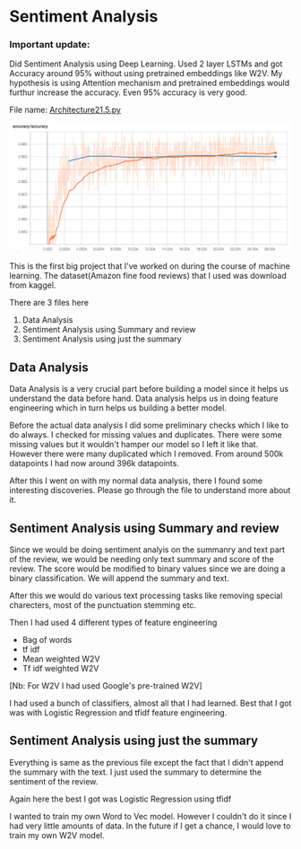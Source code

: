 # Sentiment Analysis

### Important update: 
Did Sentiment Analysis using Deep Learning. Used 2 layer LSTMs and got Accuracy around 95% without using pretrained embeddings like W2V. My hypothesis is using Attention mechanism and pretrained embeddings would furthur increase the accuracy. Even 95% accuracy is very good.

File name: [Architecture21.5.py](./Architecture21.5.py)

![Alt text](./Accuracy.png?raw=true "Accuracy")


This is the first big project that I've worked on during the course of machine learning. The dataset(Amazon fine food reviews) that I used was download from kaggel.

There are 3 files here 
1. Data Analysis
2. Sentiment Analysis using Summary and review
3. Sentiment Analysis using just the summary 


## Data Analysis
Data Analysis is a very crucial part before building a model since it helps us understand the data before hand. Data analysis helps us in doing feature engineering which in turn helps us building a better model.

Before the actual data analysis I did some preliminary checks which I like to do always. I checked for missing values and duplicates. There were some missing values but it wouldn't hamper our model so I left it like that. However there were many duplicated which I removed. From around 500k datapoints I had now around 396k datapoints.

After this I went on with my normal data analysis, there I found some interesting discoveries. Please go through the file to understand more about it.

## Sentiment Analysis using Summary and review
Since we would be doing sentiment analyis on the summanry and text part of the review, we would be needing only text summary and score of the review. 
The score would be modified to binary values since we are doing a binary classification. 
We will append the summary and text.

After this we would do various text processing tasks like removing special charecters, most of the punctuation stemming etc.

Then I had used 4 different types of feature engineering
* Bag of words 
* tf idf
* Mean weighted W2V
* Tf idf weighted W2V

[Nb: For W2V I had used Google's pre-trained W2V]

I had used a bunch of classifiers, almost all that I had learned. Best that I got was with Logistic Regression and tfidf feature engineering.

## Sentiment Analysis using just the summary 
Everything is same as the previous file except the fact that I didn't append the summary with the text. I just used the summary to determine the sentiment of the review.

Again here the best I got was Logistic Regression using tfidf 


I wanted to train my own Word to Vec model. However I couldn't do it since I had very little amounts of data. In the future if I get a chance, I would love to train my own W2V model.
